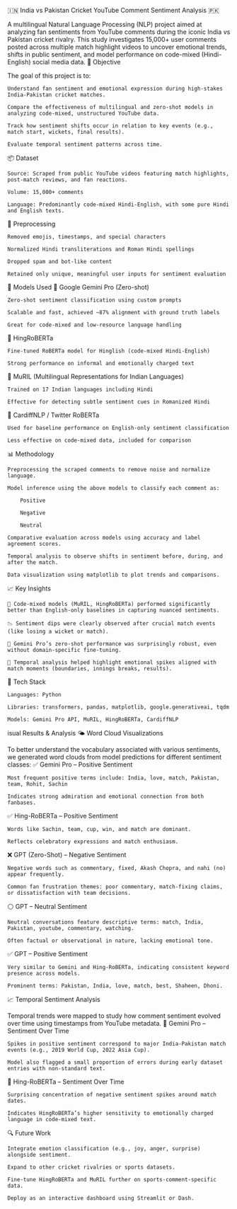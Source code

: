 🇮🇳 India vs Pakistan Cricket YouTube Comment Sentiment Analysis 🇵🇰

A multilingual Natural Language Processing (NLP) project aimed at analyzing fan sentiments from YouTube comments during the iconic India vs Pakistan cricket rivalry. This study investigates 15,000+ user comments posted across multiple match highlight videos to uncover emotional trends, shifts in public sentiment, and model performance on code-mixed (Hindi-English) social media data.
🎯 Objective

The goal of this project is to:

    Understand fan sentiment and emotional expression during high-stakes India-Pakistan cricket matches.

    Compare the effectiveness of multilingual and zero-shot models in analyzing code-mixed, unstructured YouTube data.

    Track how sentiment shifts occur in relation to key events (e.g., match start, wickets, final results).

    Evaluate temporal sentiment patterns across time.

📦 Dataset

    Source: Scraped from public YouTube videos featuring match highlights, post-match reviews, and fan reactions.

    Volume: 15,000+ comments

    Language: Predominantly code-mixed Hindi-English, with some pure Hindi and English texts.

🧹 Preprocessing

    Removed emojis, timestamps, and special characters

    Normalized Hindi transliterations and Roman Hindi spellings

    Dropped spam and bot-like content

    Retained only unique, meaningful user inputs for sentiment evaluation

🤖 Models Used
🔹 Google Gemini Pro (Zero-shot)

    Zero-shot sentiment classification using custom prompts

    Scalable and fast, achieved ~87% alignment with ground truth labels

    Great for code-mixed and low-resource language handling

🔹 HingRoBERTa

    Fine-tuned RoBERTa model for Hinglish (code-mixed Hindi-English)

    Strong performance on informal and emotionally charged text

🔹 MuRIL (Multilingual Representations for Indian Languages)

    Trained on 17 Indian languages including Hindi

    Effective for detecting subtle sentiment cues in Romanized Hindi

🔹 CardiffNLP / Twitter RoBERTa

    Used for baseline performance on English-only sentiment classification

    Less effective on code-mixed data, included for comparison

📊 Methodology

    Preprocessing the scraped comments to remove noise and normalize language.

    Model inference using the above models to classify each comment as:

        Positive

        Negative

        Neutral

    Comparative evaluation across models using accuracy and label agreement scores.

    Temporal analysis to observe shifts in sentiment before, during, and after the match.

    Data visualization using matplotlib to plot trends and comparisons.

📈 Key Insights

    💬 Code-mixed models (MuRIL, HingRoBERTa) performed significantly better than English-only baselines in capturing nuanced sentiments.

    📉 Sentiment dips were clearly observed after crucial match events (like losing a wicket or match).

    🧠 Gemini Pro’s zero-shot performance was surprisingly robust, even without domain-specific fine-tuning.

    📆 Temporal analysis helped highlight emotional spikes aligned with match moments (boundaries, innings breaks, results).


🧰 Tech Stack

    Languages: Python

    Libraries: transformers, pandas, matplotlib, google.generativeai, tqdm

    Models: Gemini Pro API, MuRIL, HingRoBERTa, CardiffNLP

isual Results & Analysis
🌤️ Word Cloud Visualizations

To better understand the vocabulary associated with various sentiments, we generated word clouds from model predictions for different sentiment classes:
✅ Gemini Pro – Positive Sentiment

    Most frequent positive terms include: India, love, match, Pakistan, team, Rohit, Sachin

    Indicates strong admiration and emotional connection from both fanbases.

✅ Hing-RoBERTa – Positive Sentiment

    Words like Sachin, team, cup, win, and match are dominant.

    Reflects celebratory expressions and match enthusiasm.

❌ GPT (Zero-Shot) – Negative Sentiment

    Negative words such as commentary, fixed, Akash Chopra, and nahi (no) appear frequently.

    Common fan frustration themes: poor commentary, match-fixing claims, or dissatisfaction with team decisions.

⚪ GPT – Neutral Sentiment

    Neutral conversations feature descriptive terms: match, India, Pakistan, youtube, commentary, watching.

    Often factual or observational in nature, lacking emotional tone.

✅ GPT – Positive Sentiment

    Very similar to Gemini and Hing-RoBERTa, indicating consistent keyword presence across models.

    Prominent terms: Pakistan, India, love, match, best, Shaheen, Dhoni.

📈 Temporal Sentiment Analysis

Temporal trends were mapped to study how comment sentiment evolved over time using timestamps from YouTube metadata.
📆 Gemini Pro – Sentiment Over Time

    Spikes in positive sentiment correspond to major India-Pakistan match events (e.g., 2019 World Cup, 2022 Asia Cup).

    Model also flagged a small proportion of errors during early dataset entries with non-standard text.

📆 Hing-RoBERTa – Sentiment Over Time

    Surprising concentration of negative sentiment spikes around match dates.

    Indicates HingRoBERTa’s higher sensitivity to emotionally charged language in code-mixed text.

🔍 Future Work

    Integrate emotion classification (e.g., joy, anger, surprise) alongside sentiment.

    Expand to other cricket rivalries or sports datasets.

    Fine-tune HingRoBERTa and MuRIL further on sports-comment-specific data.

    Deploy as an interactive dashboard using Streamlit or Dash.
